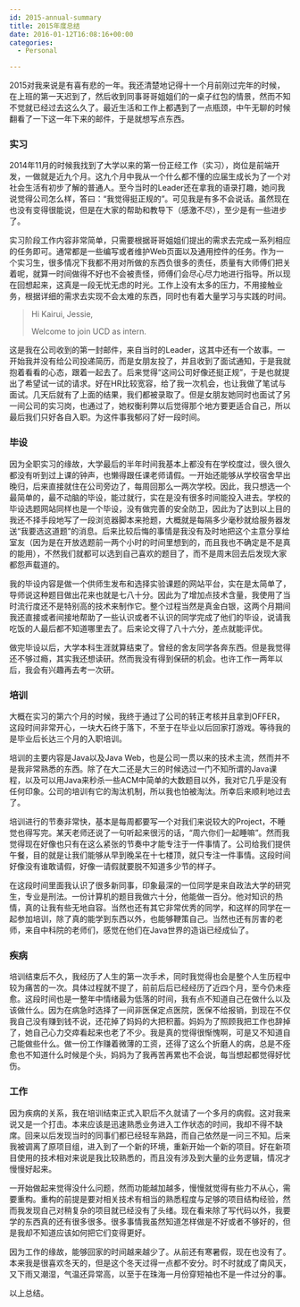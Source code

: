 ```yaml
---
id: 2015-annual-summary
title: 2015年度总结
date: 2016-01-12T16:08:16+00:00
categories:
  - Personal

---
```




2015对我来说是有喜有悲的一年。我还清楚地记得十一个月前刚过完年的时候，在上班的第一天迟到了，然后收到同事哥哥姐姐们的一桌子红包的情景，然而不知不觉就已经过去这么久了。最近生活和工作上都遇到了一点瓶颈，中午无聊的时候翻看了一下这一年下来的邮件，于是就想写点东西。

<!--more-->

### 实习

2014年11月的时候我找到了大学以来的第一份正经工作（实习），岗位是前端开发，一做就是近九个月。这九个月中我从一个什么都不懂的应届生成长为了一个对社会生活有初步了解的普通人。至今当时的Leader还在拿我的语录打趣，她问我说觉得公司怎么样，答曰：“我觉得挺正规的”。可见我是有多不会说话。虽然现在也没有变得很能说，但是在大家的帮助和教导下（感激不尽），至少是有一些进步了。

实习阶段工作内容非常简单，只需要根据哥哥姐姐们提出的需求去完成一系列相应的任务即可。通常都是一些编写或者维护Web页面以及通用控件的任务。作为一个实习生，很多情况下我都不用对所做的东西负很多的责任，质量有大师傅们把关着呢，就算一时间做得不好也不会被责怪，师傅们会尽心尽力地进行指导。所以现在回想起来，这真是一段无忧无虑的时光。工作上没有太多的压力，不用接触业务，根据详细的需求去实现不会太难的东西，同时也有着大量学习与实践的时间。

> Hi Kairui, Jessie,
> 
> Welcome to join UCD as intern.

这是我在公司收到的第一封邮件，来自当时的Leader，这其中还有一个故事。一开始我并没有给公司投递简历，而是女朋友投了，并且收到了面试通知，于是我就抱着看看的心态，跟着一起去了。后来觉得“这间公司好像还挺正规”，于是也就提出了希望试一试的请求。好在HR比较宽容，给了我一次机会，也让我做了笔试与面试。几天后就有了上面的结果，我们都被录取了。但是女朋友她同时也面试了另一间公司的实习岗，也通过了，她权衡利弊以后觉得那个地方要更适合自己，所以最后我们只好各自入职。为这件事我郁闷了好一段时间。

### 毕设

因为全职实习的缘故，大学最后的半年时间我基本上都没有在学校度过，很久很久都没有听到过上课的钟声，也懒得跟任课老师请假。一开始还能够从学校宿舍早出晚归，后来直接就住在公司旁边了，每周回那么一两次学校。因此，我只想选一个最简单的，最不动脑的毕设，能过就行，实在是没有很多时间能投入进去。学校的毕设选题网站同样也是一个毕设，没有做完善的安全防卫，因此为了达到以上目的我还不择手段地写了一段浏览器脚本来抢题，大概就是每隔多少毫秒就给服务器发送“我要选这道题”的消息。后来比较后悔的事情是我没有及时地把这个主意分享给室友（因为是在开放选题前一两个小时的时间里想到的，而且我也不确定是不是真的能用），不然我们就都可以选到自己喜欢的题目了，而不是周末回去后发现大家都怨声载道的。

我的毕设内容是做一个供师生发布和选择实验课题的网站平台，实在是太简单了，导师说这种题目做出花来也就是七八十分。因此为了增加点技术含量，我使用了当时流行度还不是特别高的技术来制作它。整个过程当然是真金白银，这两个月期间我还直接或者间接地帮助了一些认识或者不认识的同学完成了他们的毕设，说请我吃饭的人最后都不知道哪里去了。后来论文得了八十六分，差点就能评优。

做完毕设以后，大学本科生涯就算结束了。曾经的舍友同学各奔东西。但是我觉得还不够过瘾，其实我还想读研。然而我没有得到保研的机会。也许工作一两年以后，我会有兴趣再去考一次研。

### 培训

大概在实习的第六个月的时候，我终于通过了公司的转正考核并且拿到OFFER，这段时间非常开心，一块大石终于落下，不至于在毕业以后回家打游戏。等待我的是毕业后长达三个月的入职培训。

培训的主要内容是Java以及Java Web，也是公司一贯以来的技术主流，然而并不是我非常熟悉的东西。除了在大二还是大三的时候选过一门不知所谓的Java课程，以及可以用Java来秒杀一些ACM中简单的大数题目以外，我对它几乎是没有任何印象。公司的培训有它的淘汰机制，所以我也怕被淘汰。所幸后来顺利地过去了。

培训进行的节奏非常快，基本是每周都要写一个对我们来说较大的Project，不睡觉也得写完。某天老师还说了一句听起来很污的话，“周六你们一起睡嘛”。然而我觉得现在好像也只有在这么紧张的节奏中才能专注于一件事情了。公司给我们提供午餐，目的就是让我们能够从早到晚呆在十七楼顶，就只专注一件事情。这段时间好像没有谁敢请假，好像一请假就要脱不知道多少节的样子。

在这段时间里面我认识了很多新同事，印象最深的一位同学是来自政法大学的研究生，专业是刑法。一份计算机的题目我做六十分，他能做一百分。他对知识的热情，真的让我有些无地自容。当然也还有其它非常优秀的同学，和这样的同学在一起参加培训，除了真的能学到东西以外，也能够鞭策自己。当然也还有厉害的老师，来自中科院的老师们，感觉在他们在Java世界的造诣已经成仙了。

### 疾<del></del>病

培训结束后不久，我经历了人生的第一次手术，同时我觉得也会是整个人生历程中较为痛苦的一次。具体过程就不提了，前前后后已经经历了近四个月，至今仍未痊愈。这段时间也是一整年中情绪最为低落的时间，我有点不知道自己在做什么以及该做什么。因为在病急时选择了一间非医保定点医院，医保不给报销，到现在不仅我自己没有赚到钱不说，还花掉了妈妈的大把积蓄。妈妈为了照顾我把工作也辞掉了，她自己心力交瘁看起来也老了不少。我是真的觉得很惭愧啊，可是又不知道自己能做些什么。做一份工作赚着微薄的工资，还得了这么个折磨人的病，总是不痊愈也不知道什么时候是个头，妈妈为了我再苦再累也不会说，每当想起都觉得好忧伤。

### 工作

因为疾病的关系，我在培训结束正式入职后不久就请了一个多月的病假。这对我来说又是一个打击。本来应该是迅速熟悉业务进入工作状态的时间，我却不得不缺席。回来以后发现当时的同事们都已经轻车熟路，而自己依然是一问三不知。后来我被调离了原项目组，进入到了一个新的环境，重新开始一个新的项目。好在新项目使用的技术相对来说是我比较熟悉的，而且没有涉及到大量的业务逻辑，情况才慢慢好起来。

一开始做起来觉得没什么问题，然而功能越加越多，慢慢就觉得有些力不从心，需要重构。重构的前提是要对相关技术有相当的熟悉程度与足够的项目结构经验，然而我发现自己对稍复杂的项目就已经没有了头绪。现在看来除了写代码以外，我要学的东西真的还有很多很多。很多事情我虽然知道怎样做是不好或者不够好的，但是我却不知道应该如何把它们变得更好。

因为工作的缘故，能够回家的时间越来越少了。从前还有寒暑假，现在也没有了。本来我是很喜欢冬天的，但是这个冬天过得一点都不安分。时不时就成了南风天，又下雨又潮湿，气温还异常高，以至于在珠海一月份穿短袖也不是一件过分的事。

以上总结。
